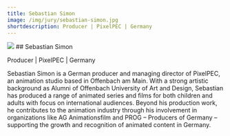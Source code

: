 ```yaml
---
title: Sebastian Simon 
image: /img/jury/sebastian-simon.jpg
shortdescription: Producer | PixelPEC | Germany
---
```

<img src="/img/jury/sebastian-simon.jpg">
## Sebastian Simon 

Producer | PixelPEC | Germany

Sebastian Simon is a German producer and managing director of PixelPEC, an animation studio based in Offenbach am Main. With a strong artistic background as Alumni of Offenbach University of Art and Design, Sebastian has produced a range of animated series and films for both children and adults with focus on international audiences. Beyond his production work, he contributes to the animation industry through his involvement in organizations like AG Animationsfilm and PROG – Producers of Germany –  supporting the growth and recognition of animated content in Germany.